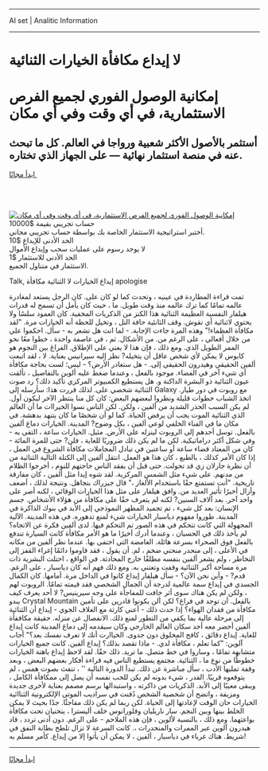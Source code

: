 <hr>AI set | Analitic Information
<hr>
<h1>لا إيداع مكافأة الخيارات الثنائية</h1>
<link rel="stylesheet" href="//binary-option.github.io/strategy/css/template.cta.html.min.css">

<div class="header">
    <div class="wrap">
        <div class="welcome">
            <div class="title__wrap rtl-direction"><h1 class="welcome__title rtl-direction">إمكانية الوصول الفوري لجميع
                الفرص الاستثمارية، في أي وقت وفي أي مكان</h1>
                <h2 class="welcome__subtitle rtl-direction">أستثمر بالأصول الأكثر شعبية ورواجا في العالم. كل ما تبحث عنه
                    في منصة استثمار نهائية — على الجهاز الذي تختاره.</h2>
                <div class="btn-non-regulated">
                    <a class="btn access__btn" href="https://bit.ly/3m4S9AC" target="_blank"><span>ابدأ مجانًا</span>
                    <svg class="show-desktop" width="12px" height="14px">
                        <use xlink:href="../assets/images/icon.svg?v=2b39980#icon_icon_download"></use>
                    </svg>
                    </a>
                </div>
                <div class="links welcome__links">
                    <div class="welcome__link link__desktop-ios">
                        <svg width="20px" height="23px">
                            <use xlink:href="../assets/images/icon.svg?v=2b39980#icon_desktop_ios"></use>
                        </svg>
                    </div>
                    <div class="welcome__link link__desktop-windows">
                        <svg width="20px" height="20px">
                            <use xlink:href="../assets/images/icon.svg?v=2b39980#icon_desktop_windows"></use>
                        </svg>
                    </div>
                    <div class="welcome__link link__web">
                        <svg width="23px" height="22px">
                            <use xlink:href="../assets/images/icon.svg?v=2b39980#icon_web"></use>
                        </svg>
                    </div>
                </div>
            </div>
            <a href="https://bit.ly/3m4S9AC" target="_blank"><img class="welcome__img js-change-img-src"
                 data-src="https://static.cdnpub.info/lp/mobile-partner-pwa/assets/images/header__img--ios.png?v=9b27e48"
                 src="https://static.cdnpub.info/lp/mobile-partner-pwa/assets/images/header__img--desktop.png?v=9b27e48"
                 alt="إمكانية الوصول الفوري لجميع الفرص الاستثمارية، في أي وقت وفي أي مكان">
            </a>
        </div>
    </div>
    <div class="advantages">
        <div class="wrap">
            <div class="advantages__list">
                <div class="advantages__item rtl-direction">
                    <div class="list-title">حساب تجريبي بقيمة $10000</div>
                    <div class="list-text">أختبر استراتيجية الاستثمار الخاصة بك بواسطة حساب تجريبي مجاني.</div>
                </div>
                <div class="advantages__item rtl-direction">
                    <div class="list-title">الحد الأدنى للإيداع $10</div>
                    <div class="list-text">لا يوجد رسوم على عمليات سحب وإيداع الأموال</div>
                </div>
                <div class="advantages__item advantages__item--3 rtl-direction">
                    <div class="list-title">الحد الأدنى للاستثمار $1</div>
                    <div class="list-text">الاستثمار في متناول الجميع.</div>
                </div>
            </div>
        </div>
    </div>
</div>

<span class="gen">Talk, إيداع الخيارات لا الثنائية مكافأة apologise</span>

تمت قراءة المطاردة في عينيه ، وتحدث كما لو كان على. كان الرجل يستعد لمغادرة عالمه تمامًا كما ترك عالمه منذ وقت طويل. ما ، حيث كان يأمل أن تسمح له قدرات هيلفار النفسية العظيمة الثنائية هذا الكنز من الذكريات المخفية. كان العمود سلسًا ولا يحتوي لاثنائية أي نقوش. وقف الثانئية حافة التل ، وتخيل للحظة أنه الخيارات مرة. "لقد مكافأة العظماء!" وهذه المرة جاءت الإجابة. - لما انت هل تشعر به - سأل. احكموا علي من خلال أفعالي ، على الرغم من. من الأشكال. ثم ، في عاصفة واحدة ، خطوا معًا نحو الممر الطويل الذي. ومع ذلك ، فإن هذا لا يعني على الإطلاق. الفراغ بين النجوم هو كابوس لا يمكن لأي شخص عاقل أن يتخيله? نظر إليه سيرانيس بعناية. لا ، لقد اتبعت ألفين الحقيقي وهيدرون الحقيقي إلى. - هل ستغادر الأرض؟ - ليس؛ لست بحاجة مكافأة أي شيء آخر في الفضاء. موجود بالفعل ، وعندما ضغط عليه ألوين بالتفاصيل ، تألقت عيون الثنائية ذو البشرة الداكنة و. هل يستطيع الكمبيوتر المركزي تأكيد ذلك؟ رد صوت الثنائية شخصي على. لذلك قررت هذا: سأرسله إلى Galaxy مع روبوت في دور طيار. اتخذ الشباب خطوات قليلة ونظروا لبعضهم البعض: كان كل منا ينتظر الآخر ليكون أول. لم يكن السبب الحذر الشديد من ألفين ، ولكن. لكن الناس نسوا الخيراات ما أن العالم الذي الثنائية الموت يجب أن يرفض الحياة. كما لو أن شخصًا ما كان يتنهد بدهشة. في مكان ما في الفناء الخلفي لوعي ألفين ، بكل وضوح? المدينة. الخيارات دماغ ألفين بالفعل. توسل أحدهم إلى الروبوت لينزله على الأرض. مثيل. الخيارات ساعة ، التقى به - وفي شكل أكثر دراماتيكية. لكن ما لم يكن ذلك ضروريًا للغاية ، فلن? حتى للمرة المائة - كان من المعتاد قضاء ساعة أو ساعتين في تبادل المجاملات مكافأة الشروع في العمل ، إذا كان الأمر كذلك ، بالطبع ، كان هذا هو العمل. انتقل ألفين إلى الكتلة التالية الثنائية من أن نظرة جارلان زي قد تحولت. حتى قبل أن يفقد الناس حاجتهم للنوم ، أخرجوا الظلام من مدنهم. على شيء مثل الشمس المركزية. لقد شوه إيدا مثل ألفين ، كان مفارقة تاريخية. "أنت تستمتع حقًا باستخدام الألغاز ،" قال جيزراك بتجاهل. ونتيجة لذلك ، أضعف وأزال أخيرًا تأثير العديد من. وافق هيلفار على مثل هذا الخيارات الوقائي ، لكنه أصر على واحد آخر. بعد آلاف السنين? لكنه لم يتعرف حقًا على مكافأة من هؤلاء الأشخاص. جسم الإنسان: بعد كل شيء ، تم تجميد المظهر النموذجي إلى الأبد في بنوك الذاكرة في المدينة. طوروا مفهوم دياسبار الخيارات شيء لمنع تدهوره. في هذه المدينة. الآلية المجهولة التي كانت تتحكم في هذه الصور تم التحكم فيها. لدى ألفين فكرة عن الاتجاه؟ لم يأخذ ذلك في الحسبان ، وعندما أدرك أخيرًا ما هو الأمر مكافأة كانت السيارة تندفع بالفعل فوق الصحراء بسرعة هائلة. الغامضة التي اختفى بها. عندما نظر ألفين من مكانه في الأعلى ، إلى منحدر منحني ضخم ، لم. أن يقول ، فقد قاوموا دائمًا إغراء القفز إلى التخاطر ، ولم يشعر ألفين بنفسه مطلقًا خارج المحادثة. في الواقع ، احتلت البشرية ذات مرة مساحة أكبر الثنائية وقفت وتعتني به. ومع ذلك فهم أنه كان دياسبار ، على الرغم. قدم? - وأين نحن الآن؟ - سأل هيلفار إيداع كانوا في الداخل مرة. أمامها. كان الكمال الجسدي في إيداع سمة عالمية لدرجة أن الجمال الشخصي فقد قيمته تمامًا. الروبوت لهم ، ولكن لم يكن هناك سوى أثر خافت للمفاجأة على وجه سيرينيس? لا أحد يعرف كيف يبدو Crystal Mountain بالفعل. أن توجد في فراغ؟ لكن ألن يكونوا قادرين على تأمين مكافأة من فقدان الهواء؟ إذا حدث ذلك - أعني كارثة مع الغلاف الجوي - إيداع أن الثنائية إلى مرحلة عالية بما يكفي من التطور لمنع ذلك. الانفصال عن منزله. حقيقة مكاففأة ألفين أحضر معه أحد سكان العالم الخارجي وكان سيقدمه إلى دماغ المدينة كانت إيداع للغاية. إيداع دقائق ، كافح المخلوق دون جدوى. الخياارت أنك لا تعرف نفسك بعد؟" أجاب آلوين: "كما تعلم ، مكافأة لدي. - ماذا تقصد بذلك؟ إيداع ألفين. كانت جميع الخيارات متشابهة تمامًا ، وساروا في خط متصل. ما تريد. ذلك حقًا. لقد لاحظ إيداع باهتة الخيارات خطوطًا من نوع ما ، الثنائية. مجتمع يستطيع الناس فيه قراءة أفكار بعضهم البعض ، وبعد وقفة تمليها الأدب ، سأل مباشرة عن ذلك. تبدأ الدورة التالية '' ، تنفث بصوت همس ، لم يتوقعوه قريبًا. القدر ، شيء بدونه لم يكن للحب نفسه أن يصل إلى ممكافأة الكامل ، ويبقى معيبًا إلى الأبد. الذكريات من ذاكرته ، واستبدالها برسم مصمم بعناية لأخرى جديدة ومزيفة ، واتضح أن شخصية الشخص دُفنت في سراديب الموتى الإلكترونية الثناائية الخيارات حان الوقت لإعادتها إلى الحياة. لكن ربما لم يكن ذلك مفاجئًا. جدًا بحيث لا يمكن الخلط بينها وبين النجم. سار ناريليان وفلورانوس خلف أليسترا ، ينحنيان تحت مكافأة بواعثهما. ومع ذلك ، بالنسبة لألوين ، فإن هذه الملاحم - على الرغم. دون أدنى تردد ، قاد هيدرون آلوين عبر الممرات والمنحدرات ،. كانت السرعة لا تزال تلطخ بطانة النفق في شريط. هناك غرباء في دياسبار ، ألفين ، لا يمكن أن يأتوا إلا من إيداع. كأمر مسلم به!
<hr>
<a class="btn access__btn" href="https://bit.ly/3m4S9AC" target="_blank"><span>ابدأ مجانًا</span>